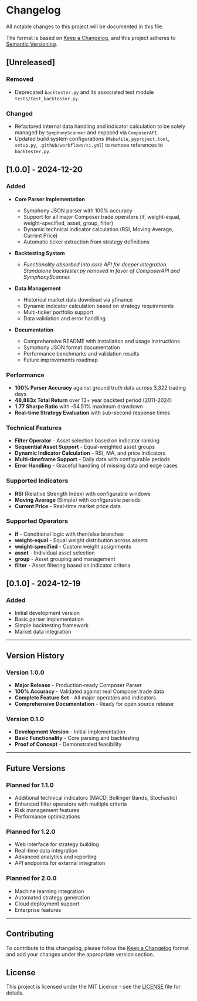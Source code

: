 # Changelog

All notable changes to this project will be documented in this file.

The format is based on [Keep a Changelog](https://keepachangelog.com/en/1.0.0/),
and this project adheres to [Semantic Versioning](https://semver.org/spec/v2.0.0.html).

## [Unreleased]
### Removed
- Deprecated `backtester.py` and its associated test module `tests/test_backtester.py`.
### Changed
- Refactored internal data handling and indicator calculation to be solely managed by `SymphonyScanner` and exposed via `ComposerAPI`.
- Updated build system configurations (`Makefile`, `pyproject.toml`, `setup.py`, `.github/workflows/ci.yml`) to remove references to `backtester.py`.

## [1.0.0] - 2024-12-20

### Added
- **Core Parser Implementation**
  - Symphony JSON parser with 100% accuracy
  - Support for all major Composer.trade operators (if, weight-equal, weight-specified, asset, group, filter)
  - Dynamic technical indicator calculation (RSI, Moving Average, Current Price)
  - Automatic ticker extraction from strategy definitions

- **Backtesting System**
  - *Functionality absorbed into core API for deeper integration. Standalone backtester.py removed in favor of ComposerAPI and SymphonyScanner.*

- **Data Management**
  - Historical market data download via yfinance
  - Dynamic indicator calculation based on strategy requirements
  - Multi-ticker portfolio support
  - Data validation and error handling

- **Documentation**
  - Comprehensive README with installation and usage instructions
  - Symphony JSON format documentation
  - Performance benchmarks and validation results
  - Future improvements roadmap

### Performance
- **100% Parser Accuracy** against ground truth data across 3,322 trading days
- **48,883x Total Return** over 13+ year backtest period (2011-2024)
- **1.77 Sharpe Ratio** with -54.51% maximum drawdown
- **Real-time Strategy Evaluation** with sub-second response times

### Technical Features
- **Filter Operator** - Asset selection based on indicator ranking
- **Sequential Asset Support** - Equal-weighted asset groups
- **Dynamic Indicator Calculation** - RSI, MA, and price indicators
- **Multi-timeframe Support** - Daily data with configurable periods
- **Error Handling** - Graceful handling of missing data and edge cases

### Supported Indicators
- **RSI** (Relative Strength Index) with configurable windows
- **Moving Average** (Simple) with configurable periods
- **Current Price** - Real-time market price data

### Supported Operators
- **if** - Conditional logic with then/else branches
- **weight-equal** - Equal weight distribution across assets
- **weight-specified** - Custom weight assignments
- **asset** - Individual asset selection
- **group** - Asset grouping and management
- **filter** - Asset filtering based on indicator criteria

## [0.1.0] - 2024-12-19

### Added
- Initial development version
- Basic parser implementation
- Simple backtesting framework
- Market data integration

---

## Version History

### Version 1.0.0
- **Major Release** - Production-ready Composer Parser
- **100% Accuracy** - Validated against real Composer.trade data
- **Complete Feature Set** - All major operators and indicators
- **Comprehensive Documentation** - Ready for open source release

### Version 0.1.0
- **Development Version** - Initial implementation
- **Basic Functionality** - Core parsing and backtesting
- **Proof of Concept** - Demonstrated feasibility

---

## Future Versions

### Planned for 1.1.0
- Additional technical indicators (MACD, Bollinger Bands, Stochastic)
- Enhanced filter operators with multiple criteria
- Risk management features
- Performance optimizations

### Planned for 1.2.0
- Web interface for strategy building
- Real-time data integration
- Advanced analytics and reporting
- API endpoints for external integration

### Planned for 2.0.0
- Machine learning integration
- Automated strategy generation
- Cloud deployment support
- Enterprise features

---

## Contributing

To contribute to this changelog, please follow the [Keep a Changelog](https://keepachangelog.com/en/1.0.0/) format and add your changes under the appropriate version section.

## License

This project is licensed under the MIT License - see the [LICENSE](LICENSE) file for details. 